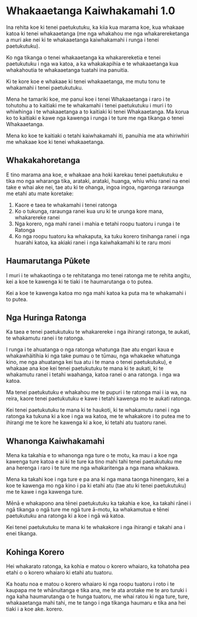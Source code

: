 # Whakaaetanga Kaiwhakamahi 1.0

Ina rehita koe ki tenei paetukutuku, ka kiia kua marama koe, kua whakaae katoa ki tenei whakaaetanga (me nga whakahou me nga whakarereketanga a muri ake nei ki te whakaaetanga kaiwhakamahi i runga i tenei paetukutuku).

Ko nga tikanga o tenei whakaaetanga ka whakarereketia e tenei paetukutuku i nga wa katoa, a ka whakakapihia e te whakaaetanga kua whakahoutia te whakaaetanga tuatahi ina panuitia.

Ki te kore koe e whakaae ki tenei whakaaetanga, me mutu tonu te whakamahi i tenei paetukutuku.

Mena he tamariki koe, me panui koe i tenei Whakaaetanga i raro i te tohutohu a to kaitiaki me te whakamahi i tenei paetukutuku i muri i to whiwhinga i te whakaaetanga a to kaitiaki ki tenei Whakaaetanga. Ma korua ko to kaitiaki e kawe nga kawenga i runga i te ture me nga tikanga o tenei Whakaaetanga.

Mena ko koe te kaitiaki o tetahi kaiwhakamahi iti, panuihia me ata whiriwhiri me whakaae koe ki tenei whakaaetanga.

## Whakakahoretanga

E tino marama ana koe, e whakaae ana hoki karekau tenei paetukutuku e tika mo nga wharanga tika, arataki, arataki, huanga, whiu whiu ranei na enei take e whai ake nei, tae atu ki te ohanga, ingoa ingoa, ngaronga raraunga me etahi atu mate koretake:

1. Kaore e taea te whakamahi i tenei ratonga
1. Ko o tukunga, raraunga ranei kua uru ki te urunga kore mana, whakarereke ranei
1. Nga korero, nga mahi ranei i mahia e tetahi roopu tuatoru i runga i te Ratonga
1. Ko nga roopu tuatoru ka whakaputa, ka tuku korero tinihanga ranei i nga huarahi katoa, ka akiaki ranei i nga kaiwhakamahi ki te raru moni

## Haumarutanga Pūkete

I muri i te whakaotinga o te rehitatanga mo tenei ratonga me te rehita angitu, kei a koe te kawenga ki te tiaki i te haumarutanga o to putea.

Kei a koe te kawenga katoa mo nga mahi katoa ka puta ma te whakamahi i to putea.

## Nga Huringa Ratonga

Ka taea e tenei paetukutuku te whakarereke i nga ihirangi ratonga, te aukati, te whakamutu ranei i te ratonga.

I runga i te ahuatanga o nga ratonga whatunga (tae atu engari kaua e whakawhäitihia ki nga take pumau o te tūmau, nga whakaeke whatunga kino, me nga ahuatanga kei tua atu i te mana o tenei paetukutuku), e whakaae ana koe kei tenei paetukutuku te mana ki te aukati, ki te whakamutu ranei i tetahi waahanga, katoa ranei o ana ratonga. i nga wa katoa.

Ma tenei paetukutuku e whakahou me te pupuri i te ratonga mai i ia wa, na reira, kaore tenei paetukutuku e kawe i tetahi kawenga mo te aukati ratonga.

Kei tenei paetukutuku te mana ki te haukoti, ki te whakamutu ranei i nga ratonga ka tukuna ki a koe i nga wa katoa, me te whakakore i to putea me to ihirangi me te kore he kawenga ki a koe, ki tetahi atu tuatoru ranei.

## Whanonga Kaiwhakamahi

Mena ka takahia e to whanonga nga ture o te motu, ka mau i a koe nga kawenga ture katoa e ai ki te ture ka tino mahi tahi tenei paetukutuku me ana herenga i raro i te ture me nga whakaritenga a nga mana whakawa.

Mena ka takahi koe i nga ture e pa ana ki nga mana taonga hinengaro, kei a koe te kawenga mo nga kino i pa ki etahi atu (tae atu ki tenei paetukutuku) me te kawe i nga kawenga ture.

Mēnā e whakapono ana tēnei paetukutuku ka takahia e koe, ka takahi rānei i ngā tikanga o ngā ture me ngā ture ā-motu, ka whakamutua e tēnei paetukutuku ana ratonga ki a koe i ngā wā katoa.

Kei tenei paetukutuku te mana ki te whakakore i nga ihirangi e takahi ana i enei tikanga.

## Kohinga Korero

Hei whakarato ratonga, ka kohia e matou o korero whaiaro, ka tohatoha pea etahi o o korero whaiaro ki etahi atu tuatoru.

Ka hoatu noa e matou o korero whaiaro ki nga roopu tuatoru i roto i te kaupapa me te whānuitanga e tika ana, me te ata arotake me te aro turuki i nga kaha haumarutanga o te hunga tuatoru, me whai ratou ki nga ture, ture, whakaaetanga mahi tahi, me te tango i nga tikanga haumaru e tika ana hei tiaki i a koe ake. korero.